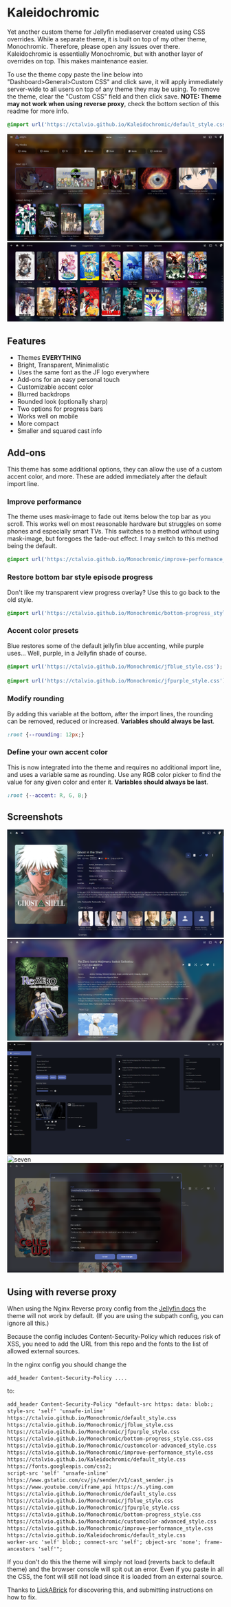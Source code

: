 # Kaleidochromic
Yet another custom theme for Jellyfin mediaserver created using CSS overrides. While a separate theme, it is built on top of my other theme, Monochromic. Therefore, please open any issues over there. Kaleidochromic is essentially Monochromic, but with another layer of overrides on top. This makes maintenance easier.

To use the theme copy paste the line below into "Dashboard>General>Custom CSS" and click save, it will apply immediately server-wide to all users on top of any theme they may be using. To remove the theme, clear the "Custom CSS" field and then click save. **NOTE: Theme may not work when using reverse proxy**, check the bottom section of this readme for more info.

```css
@import url('https://ctalvio.github.io/Kaleidochromic/default_style.css');
```

![six](screenshots/6.png)
![five](screenshots/5.png)

## Features
- Themes **EVERYTHING**
- Bright, Transparent, Minimalistic
- Uses the same font as the JF logo everywhere
- Add-ons for an easy personal touch
- Customizable accent color
- Blurred backdrops
- Rounded look (optionally sharp)
- Two options for progress bars
- Works well on mobile
- More compact
- Smaller and squared cast info

## Add-ons

This theme has some additional options, they can allow the use of a custom accent color, and more. These are added immediately after the default import line.

### Improve performance

The theme uses mask-image to fade out items below the top bar as you scroll. This works well on most reasonable hardware but struggles on some phones and especially smart TVs. This switches to a method without using mask-image, but foregoes the fade-out effect. I may switch to this method being the default.

```css
@import url('https://ctalvio.github.io/Monochromic/improve-performance_style.css');
```

### Restore bottom bar style episode progress

Don't like my transparent view progress overlay? Use this to go back to the old style.

```css
@import url('https://ctalvio.github.io/Monochromic/bottom-progress_style.css');
```

### Accent color presets 

Blue restores some of the default jellyfin blue accenting, while purple uses... Well, purple, in a Jellyfin shade of course.
```css
@import url('https://ctalvio.github.io/Monochromic/jfblue_style.css');

@import url('https://ctalvio.github.io/Monochromic/jfpurple_style.css');
```

### Modify rounding

By adding this variable at the bottom, after the import lines, the rounding can be removed, reduced or increased. **Variables should always be last**.
```css
:root {--rounding: 12px;}
```

### Define your own accent color

This is now integrated into the theme and requires no additional import line, and uses a variable same as rounding. Use any RGB color picker to find the value for any given color and enter it. **Variables should always be last**.
```css
:root {--accent: R, G, B;}
```

## Screenshots

![one](screenshots/1.png)
![two](screenshots/2.png)
![four](screenshots/4.png)
![seven](screenshots/7.png)
![three](screenshots/3.png)


## Using with reverse proxy

When using the Nginx Reverse proxy config from the [Jellyfin docs](https://jellyfin.org/docs/general/networking/nginx.html) the theme will not work by default. (If you are using the subpath config, you can ignore all this.)

Because the config includes Content-Security-Policy which reduces risk of XSS, you need to add the URL from this repo and the fonts to the list of allowed external sources.

In the nginx config you should change the
```
add_header Content-Security-Policy ....
```
to:
```
add_header Content-Security-Policy "default-src https: data: blob:; style-src 'self' 'unsafe-inline' 
https://ctalvio.github.io/Monochromic/default_style.css 
https://ctalvio.github.io/Monochromic/jfblue_style.css 
https://ctalvio.github.io/Monochromic/jfpurple_style.css 
https://ctalvio.github.io/Monochromic/bottom-progress_style.css.css 
https://ctalvio.github.io/Monochromic/customcolor-advanced_style.css
https://ctalvio.github.io/Monochromic/improve-performance_style.css
https://ctalvio.github.io/Kaleidochromic/default_style.css
https://fonts.googleapis.com/css2; 
script-src 'self' 'unsafe-inline' 
https://www.gstatic.com/cv/js/sender/v1/cast_sender.js 
https://www.youtube.com/iframe_api https://s.ytimg.com 
https://ctalvio.github.io/Monochromic/default_style.css 
https://ctalvio.github.io/Monochromic/jfblue_style.css 
https://ctalvio.github.io/Monochromic/jfpurple_style.css 
https://ctalvio.github.io/Monochromic/bottom-progress_style.css
https://ctalvio.github.io/Monochromic/customcolor-advanced_style.css 
https://ctalvio.github.io/Monochromic/improve-performance_style.css
https://ctalvio.github.io/Kaleidochromic/default_style.css
worker-src 'self' blob:; connect-src 'self'; object-src 'none'; frame-ancestors 'self'";
```

If you don't do this the theme will simply not load (reverts back to default theme) and the browser console will spit out an error. Even if you paste in all the CSS, the font will still not load since it is loaded from an external source.

Thanks to [LickABrick](https://github.com/LickABrick) for discovering this, and submitting instructions on how to fix.
